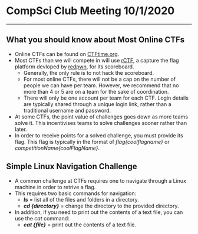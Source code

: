 # CompSci Club Meeting 10/1/2020

---

## What you should know about Most Online CTFs

- Online CTFs can be found on [CTFtime.org](https://ctftime.org).
- Most CTFs than we will compete in will use [rCTF](https://rctf.redpwn.net), a capture the flag platform devloped by [redpwn](https://redpwn.net), for its scoreboard. 
  - Generally, the only rule is to not hack the scoreboard. 
  - For most online CTFs, there will not be a cap on the number of people we can have per team. However, we recommend that no more than 4 or 5 are on a team for the sake of coordination. 
  - There will only be one account per team for each CTF. Login details are typically shared through a unique login link, rather than a traditional username and password. 
- At some CTFs, the point value of challenges goes down as more teams solve it. This incentivises teams to solve challenges sooner rather than later. 
- In order to receive points for a solved challenge, you must provide its flag. This flag is typically in the format of _flag{coolflagname}_ or _competitionName{coolFlagName}_.

## Simple Linux Navigation Challenge

- A common challenge at CTFs requires one to navigate through a Linux machine in order to retrive a flag. 
- This requires two basic commands for navigation:
  - _**ls**_ = list all of the files and folders in a directory.
  - _**cd {directory}**_ = change the directory to the provided directory. 
- In addition, if you need to print out the contents of a text file, you can use the _cat_ command:
  - _**cat {file}**_ = print out the contents of a text file. 
